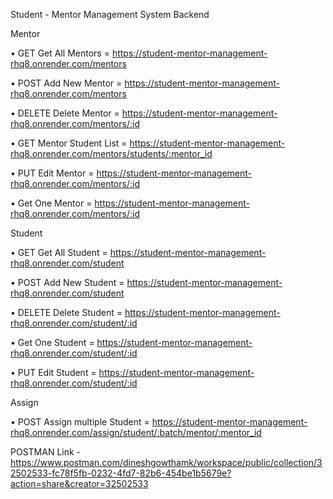 Student - Mentor Management System Backend

Mentor

•	GET Get All Mentors = https://student-mentor-management-rhq8.onrender.com/mentors

•	POST Add New Mentor = https://student-mentor-management-rhq8.onrender.com/mentors

•	DELETE Delete Mentor = https://student-mentor-management-rhq8.onrender.com/mentors/:id

•	GET Mentor Student List = https://student-mentor-management-rhq8.onrender.com/mentors/students/:mentor_id

•	PUT Edit Mentor = https://student-mentor-management-rhq8.onrender.com/mentors/:id

•	Get One Mentor = https://student-mentor-management-rhq8.onrender.com/mentors/:id

Student

•	GET Get All Student = https://student-mentor-management-rhq8.onrender.com/student

•	POST Add New Student = https://student-mentor-management-rhq8.onrender.com/student

•	DELETE Delete Student = https://student-mentor-management-rhq8.onrender.com/student/:id

•	Get One Student = https://student-mentor-management-rhq8.onrender.com/student/:id

•	PUT Edit Student = https://student-mentor-management-rhq8.onrender.com/student/:id

Assign

•	POST Assign multiple Student = https://student-mentor-management-rhq8.onrender.com/assign/student/:batch/mentor/:mentor_id

POSTMAN Link - https://www.postman.com/dineshgowthamk/workspace/public/collection/32502533-fc78f5fb-0232-4fd7-82b6-454be1b5679e?action=share&creator=32502533
